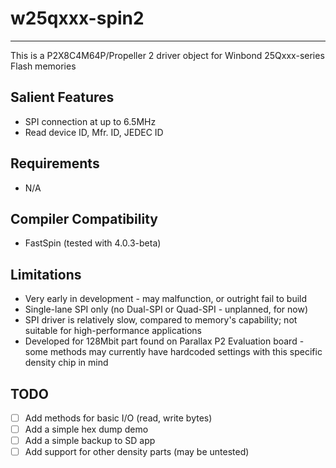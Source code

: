 # w25qxxx-spin2 
---------------

This is a P2X8C4M64P/Propeller 2 driver object for Winbond 25Qxxx-series Flash memories

## Salient Features

* SPI connection at up to 6.5MHz
* Read device ID, Mfr. ID, JEDEC ID

## Requirements

* N/A

## Compiler Compatibility

* FastSpin (tested with 4.0.3-beta)

## Limitations

* Very early in development - may malfunction, or outright fail to build
* Single-lane SPI only (no Dual-SPI or Quad-SPI - unplanned, for now)
* SPI driver is relatively slow, compared to memory's capability; not suitable for high-performance applications
* Developed for 128Mbit part found on Parallax P2 Evaluation board - some methods may currently have hardcoded settings with this specific density chip in mind

## TODO

- [ ] Add methods for basic I/O (read, write bytes)
- [ ] Add a simple hex dump demo
- [ ] Add a simple backup to SD app
- [ ] Add support for other density parts (may be untested)
